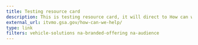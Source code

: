 ```yaml
---
title: Testing resource card
description: This is testing resource card, it will direct to How can we help? page.
external_url: itvmo.gsa.gov/how-can-we-help/
type: link
filters: vehicle-solutions na-branded-offering na-audience
---
```

